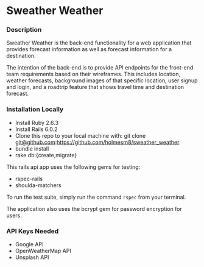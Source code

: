 # Sweather Weather

### Description
Sweather Weather is the back-end functionality for a web application that provides forecast information as well as forecast information for a destination.

The intention of the back-end is to provide API endpoints for the front-end team requirements based on their wireframes. This includes location, weather forecasts, background images of that specific location, user signup and login, and a roadtrip feature that shows travel time and destination forecast.

### Installation Locally
* Install Ruby 2.6.3
* Install Rails 6.0.2
* Clone this repo to your local machine with: git clone git@github.com:https://github.com/holmesm8/sweather_weather
* bundle install
* rake db:{create,migrate}

This rails api app uses the following gems for testing:
   * rspec-rails
   * shoulda-matchers

To run the test suite, simply run the command `rspec` from your terminal.

The application also uses the bcrypt gem for password encryption for users.

### API Keys Needed
* Google API
* OpenWeatherMap API
* Unsplash API
